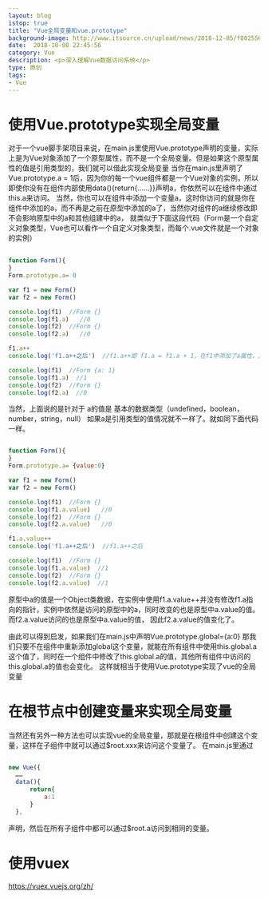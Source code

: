 ```yaml
---
layout: blog
istop: true
title: "Vue全局变量和vue.prototype"
background-image: http://www.itsource.cn/upload/news/2018-12-05/f802556d-c355-49c8-966f-6728fce2dadc.png
date:  2018-10-08 22:45:56
category: Vue
description: <p>深入理解Vue数据访问系统</p>
type: 原创
tags:
- Vue
---
```

# 使用Vue.prototype实现全局变量

对于一个vue脚手架项目来说，在main.js里使用Vue.prototype声明的变量，实际上是为Vue对象添加了一个原型属性，而不是一个全局变量。但是如果这个原型属性的值是引用类型的，我们就可以借此实现全局变量
当你在main.js里声明了Vue.prototype.a = 1后，因为你的每一个vue组件都是一个Vue对象的实例，所以即使你没有在组件内部使用data(){return{……}}声明a，你依然可以在组件中通过this.a来访问。
当然，你也可以在组件中添加一个变量a，这时你访问的就是你在组件中添加的a，而不再是之前在原型中添加的a了，当然你对组件的a继续修改即不会影响原型中的a和其他组建中的a，
就类似于下面这段代码（Form是一个自定义对象类型，Vue也可以看作一个自定义对象类型，而每个.vue文件就是一个对象的实例）

``` js
 
function Form(){
}
Form.prototype.a= 0

var f1 = new Form()
var f2 = new Form()

console.log(f1)  //Form {}
console.log(f1.a)   //0
console.log(f2)  //Form {}
console.log(f2.a)   //0

f1.a++
console.log('f1.a++之后')  //f1.a++即 f1.a = f1.a + 1，在f1中添加了a属性，其值为原型中a的值+1

console.log(f1)  //Form {a: 1}
console.log(f1.a)  //1
console.log(f2)  //Form {}
console.log(f2.a)  //0

```
当然，上面说的是针对于 a的值是 基本的数据类型（undefined，boolean，number，string，null）
如果a是引用类型的值情况就不一样了。就如同下面代码一样。

``` js

function Form(){
}
Form.prototype.a= {value:0}

var f1 = new Form()
var f2 = new Form()

console.log(f1)  //Form {}
console.log(f1.a.value)   //0
console.log(f2)  //Form {}
console.log(f2.a.value)   //0

f1.a.value++
console.log('f1.a++之后')  //f1.a++之后

console.log(f1)  //Form {}
console.log(f1.a.value)  //1
console.log(f2)  //Form {}
console.log(f2.a.value)  //1

```
原型中a的值是一个Object类数据，在实例中使用f1.a.value++并没有修改f1.a指向的指针，实例中依然是访问的原型中的a，同时改变的也是原型中a.value的值。而f2.a.value访问的也是原型中a.value的值，
因此f2.a.value的值变化了。

由此可以得到启发，如果我们在main.js中声明Vue.prototype.global={a:0}
那我们只要不在组件中重新添加global这个变量，就能在所有组件中使用this.global.a这个值了，同时在一个组件中修改了this.global.a的值，其他所有组件中访问的this.global.a的值也会变化。
这样就相当于使用Vue.prototype实现了vue的全局变量

# 在根节点中创建变量来实现全局变量

当然还有另外一种方法也可以实现vue的全局变量，那就是在根组件中创建这个变量，这样在子组件中就可以通过$root.xxx来访问这个变量了。
在main.js里通过

``` js

new Vue({
  ……
  data(){
      return{
          a:1
      }
  },

```
声明，然后在所有子组件中都可以通过$root.a访问到相同的变量。

# 使用vuex

https://vuex.vuejs.org/zh/